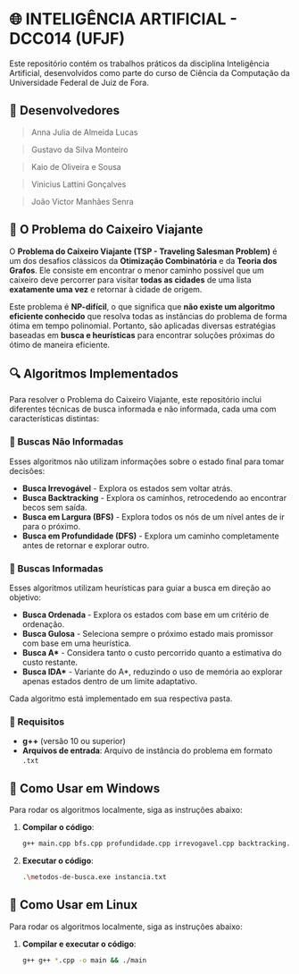 # 🌐 INTELIGÊNCIA ARTIFICIAL - DCC014 (UFJF)
Este repositório contém os trabalhos práticos da disciplina Inteligência Artificial, desenvolvidos como parte do curso de Ciência da Computação da Universidade Federal de Juiz de Fora.

## 👥 Desenvolvedores
  > Anna Julia de Almeida Lucas

  > Gustavo da Silva Monteiro

  > Kaio de Oliveira e Sousa

  > Vinicius Lattini Gonçalves

  > João Victor Manhães Senra


## 🚛 O Problema do Caixeiro Viajante  

O **Problema do Caixeiro Viajante (TSP - Traveling Salesman Problem)** é um dos desafios clássicos da **Otimização Combinatória** e da **Teoria dos Grafos**. Ele consiste em encontrar o menor caminho possível que um caixeiro deve percorrer para visitar **todas as cidades** de uma lista **exatamente uma vez** e retornar à cidade de origem.  

Este problema é **NP-difícil**, o que significa que **não existe um algoritmo eficiente conhecido** que resolva todas as instâncias do problema de forma ótima em tempo polinomial. Portanto, são aplicadas diversas estratégias baseadas em **busca e heurísticas** para encontrar soluções próximas do ótimo de maneira eficiente.  

## 🔍 Algoritmos Implementados  

Para resolver o Problema do Caixeiro Viajante, este repositório inclui diferentes técnicas de busca informada e não informada, cada uma com características distintas:  

### 📌 Buscas Não Informadas  
Esses algoritmos não utilizam informações sobre o estado final para tomar decisões:  
- **Busca Irrevogável** - Explora os estados sem voltar atrás.  
- **Busca Backtracking** - Explora os caminhos, retrocedendo ao encontrar becos sem saída.  
- **Busca em Largura (BFS)** - Explora todos os nós de um nível antes de ir para o próximo.  
- **Busca em Profundidade (DFS)** - Explora um caminho completamente antes de retornar e explorar outro.  

### 📌 Buscas Informadas  
Esses algoritmos utilizam heurísticas para guiar a busca em direção ao objetivo:  
- **Busca Ordenada** - Explora os estados com base em um critério de ordenação.  
- **Busca Gulosa** - Seleciona sempre o próximo estado mais promissor com base em uma heurística.  
- **Busca A\*** - Considera tanto o custo percorrido quanto a estimativa do custo restante.  
- **Busca IDA\*** - Variante do A*, reduzindo o uso de memória ao explorar apenas estados dentro de um limite adaptativo.  

Cada algoritmo está implementado em sua respectiva pasta.  

### 🔹 Requisitos  
- **g++** (versão 10 ou superior)
- **Arquivos de entrada**: Arquivo de instância do problema em formato `.txt`

## 🚀 Como Usar em Windows 
Para rodar os algoritmos localmente, siga as instruções abaixo:

1. **Compilar o código**:
   ```bash
   g++ main.cpp bfs.cpp profundidade.cpp irrevogavel.cpp backtracking.cpp ordenada.cpp ida.cpp -o metodos-de-busca.exe

2. **Executar o código**:
   ```bash
   .\metodos-de-busca.exe instancia.txt

## 🚀 Como Usar em Linux   
Para rodar os algoritmos localmente, siga as instruções abaixo:

1. **Compilar e executar o código**:
   ```bash
   g++ g++ *.cpp -o main && ./main

